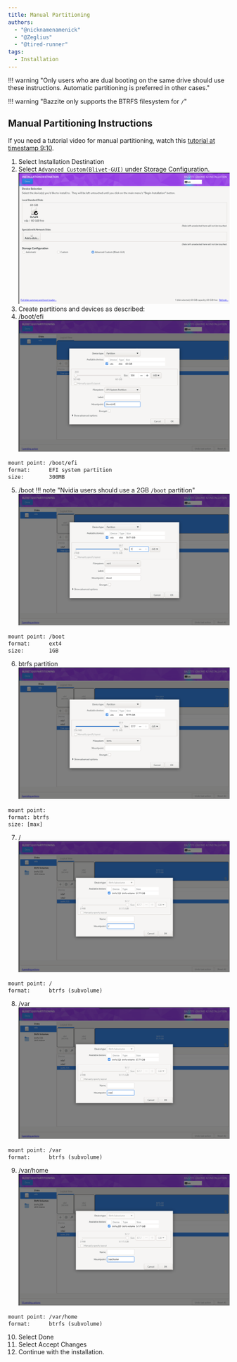 ```yaml
---
title: Manual Partitioning
authors:
  - "@nicknamenamenick"
  - "@Zeglius"
  - "@tired-runner"
tags:
  - Installation
---
```


<!-- ANCHOR: METADATA -->
<!--{"url_discourse": "https://universal-blue.discourse.group/docs?topic=2495", "fetched_at": "2024-09-03 16:43:22.238775+00:00"}-->
<!-- ANCHOR_END: METADATA -->

!!! warning "Only users who are dual booting on the same drive should use these instructions. Automatic partitioning is preferred in other cases."

!!! warning "Bazzite only supports the BTRFS filesystem for `/`"

## Manual Partitioning Instructions

If you need a tutorial video for manual partitioning, watch this [tutorial at timestamp 9:10](https://www.youtube.com/watch?v=JxPsKhJGTrs&t=550s).

1.  Select Installation Destination
2.  Select `Advanced Custom(Blivet-GUI)` under Storage Configuration.
![Selecting manual partitioning](../../img/select_manual_partitioning.png)
3.  Create partitions and devices as described:
4. /boot/efi
![EFI partition](../../img/efi_partition.png)
```
mount point: /boot/efi
format:      EFI system partition
size:        300MB
```
5. /boot
!!! note "Nvidia users should use a 2GB `/boot` partition"
![boot partition](../../img/boot_partition.png)
```
mount point: /boot
format:      ext4
size:        1GB
```
6. btrfs partition
![btrfs partition](../../img/btrfs_partition.png)

```
mount point:
format: btrfs
size: [max]
```
7. /
![/ subvolume](../../img/root_subvolume.png)
```
mount point: /
format:      btrfs (subvolume)
```
8. /var
![/var subvolume](../../img/var_subvolume.png)
```
mount point: /var
format:      btrfs (subvolume)
```
9. /var/home
![/var/home subvolume](../../img/var_home_subvolume.png)
```
mount point: /var/home
format:      btrfs (subvolume)
```
10.  Select Done
11.  Select Accept Changes
12.  Continue with the installation.
